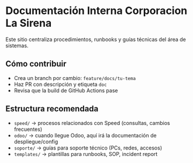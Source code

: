 # Documentación Interna Corporacion La Sirena

Este sitio centraliza procedimientos, runbooks y guías técnicas del área de sistemas.

## Cómo contribuir
- Crea un branch por cambio: `feature/docs/tu-tema`
- Haz PR con descripción y etiqueta `doc`
- Revisa que la build de GitHub Actions pase

## Estructura recomendada
- `speed/` → procesos relacionados con Speed (consultas, cambios frecuentes)
- `odoo/` → cuando llegue Odoo, aquí irá la documentación de despliegue/config
- `soporte/` → guías para soporte técnico (PCs, redes, accesos)
- `templates/` → plantillas para runbooks, SOP, incident report